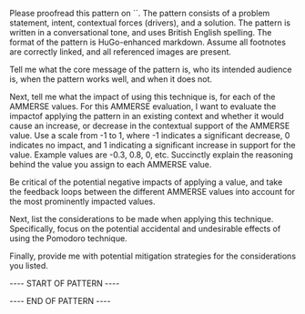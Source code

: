 Please proofread this pattern on ``. The pattern consists of a problem statement, intent, contextual forces (drivers), and a solution.
The pattern is written in a conversational tone, and uses British English spelling.
The format of the pattern is HuGo-enhanced markdown. Assume all footnotes are correctly linked, and all referenced images are present.

Tell me what the core message of the pattern is, who its intended audience is, when the pattern works well, and when it does not.

Next, tell me what the impact of using this technique is, for each of the AMMERSE values. For this AMMERSE evaluation, I want to 
evaluate the impactof applying the pattern in an existing context and whether it would cause an increase, or decrease in the
contextual support of the AMMERSE value.
Use a scale from -1 to 1, where -1 indicates a significant decrease, 0 indicates no impact, and 1 indicating a significant increase in
support for the value. Example values are -0.3, 0.8, 0, etc. Succinctly explain the reasoning behind the value you assign to each AMMERSE value.

Be critical of the potential negative impacts of applying a value, and take the feedback loops between the different AMMERSE values into account for
the most prominently impacted values.

Next, list the considerations to be made when applying this technique. 
Specifically, focus on the potential accidental and undesirable effects of using the Pomodoro technique.

Finally, provide me with potential mitigation strategies for the considerations you listed.

---- START OF PATTERN ----

---- END OF PATTERN ----

